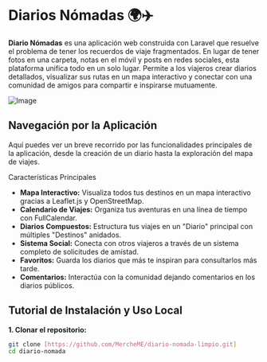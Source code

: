 # Diarios Nómadas 🌍✈️

**Diario Nómadas** es una aplicación web construida con Laravel que resuelve el problema de tener los recuerdos de viaje fragmentados. En lugar de tener fotos en una carpeta, notas en el móvil y posts en redes sociales, esta plataforma unifica todo en un solo lugar. Permite a los viajeros crear diarios detallados, visualizar sus rutas en un mapa interactivo y conectar con una comunidad de amigos para compartir e inspirarse mutuamente.


![Image](https://github.com/user-attachments/assets/d0ccda1f-b538-4acc-9362-0986a665b112)

## Navegación por la Aplicación
Aquí puedes ver un breve recorrido por las funcionalidades principales de la aplicación, desde la creación de un diario hasta la exploración del mapa de viajes.


Características Principales

  * **Mapa Interactivo:** Visualiza todos tus destinos en un mapa interactivo gracias a Leaflet.js y OpenStreetMap.
  * **Calendario de Viajes:** Organiza tus aventuras en una línea de tiempo con FullCalendar.
  * **Diarios Compuestos:** Estructura tus viajes en un "Diario" principal con múltiples "Destinos" anidados.
  * **Sistema Social:** Conecta con otros viajeros a través de un sistema completo de solicitudes de amistad.
  * **Favoritos:** Guarda los diarios que más te inspiran para consultarlos más tarde.
  * **Comentarios:** Interactúa con la comunidad dejando comentarios en los diarios públicos.


## Tutorial de Instalación y Uso Local
 **1. Clonar el repositorio:**

```bash
git clone [https://github.com/MercheME/diario-nomada-limpio.git]
cd diario-nomada

